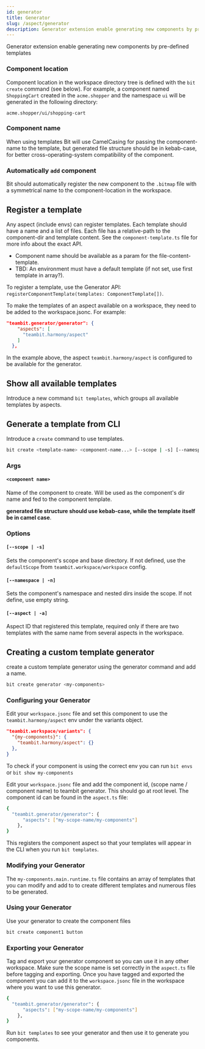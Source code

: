 ```yaml
---
id: generator
title: Generator
slug: /aspect/generator
description: Generator extension enable generating new components by pre-defined templates
---
```


Generator extension enable generating new components by pre-defined templates

### Component location

Component location in the workspace directory tree is defined with the `bit create` command (see below). For example, a component named `ShoppingCart` created in the `acme.shopper` and the namespace `ui` will be generated in the following directory:

```
acme.shopper/ui/shopping-cart
```

### Component name

When using templates Bit will use CamelCasing for passing the component-name to the template, but generated file structure should be in kebab-case, for better cross-operating-system compatibility of the component.

### Automatically `add` component

Bit should automatically register the new component to the `.bitmap` file with a symmetrical name to the component-location in the workspace.

## Register a template

Any aspect (include envs) can register templates. Each template should have a name and a list of files. Each file has a relative-path to the component-dir and template content. See the `component-template.ts` file for more info about the exact API.

- Component name should be available as a param for the file-content-template.
- TBD: An environment must have a default template (if not set, use first template in array?).

To register a template, use the Generator API: `registerComponentTemplate(templates: ComponentTemplate[])`.

To make the templates of an aspect available on a workspace, they need to be added to the workspace.jsonc. For example:

```json
"teambit.generator/generator": {
    "aspects": [
      "teambit.harmony/aspect"
    ]
  },
```

In the example above, the aspect `teambit.harmony/aspect` is configured to be available for the generator.

## Show all available templates

Introduce a new command `bit templates`, which groups all available templates by aspects.

## Generate a template from CLI

Introduce a `create` command to use templates.

```sh
bit create <template-name> <component-name...> [--scope | -s] [--namespace | -n] [--aspect | -a]
```

### Args

#### `<component name>`

Name of the component to create. Will be used as the component's dir name and fed to the component template.

**generated file structure should use kebab-case, while the template itself be in camel case**.

### Options

#### `[--scope | -s]`

Sets the component's scope and base directory. If not defined, use the `defaultScope` from `teambit.workspace/workspace` config.

#### `[--namespace | -n]`

Sets the component's namespace and nested dirs inside the scope. If not define, use empty string.

#### `[--aspect | -a]`

Aspect ID that registered this template, required only if there are two templates with the same name from several aspects in the workspace.

## Creating a custom template generator

create a custom template generator using the generator command and add a name.

```bash
bit create generator <my-components>
```

### Configuring your Generator

Edit your `workspace.jsonc` file and set this component to use the `teambit.harmony/aspect` env under the variants object.

```json
"teambit.workspace/variants": {
  "{my-components}": {
    "teambit.harmony/aspect": {}
  },
}
```

To check if your component is using the correct env you can run `bit envs` or `bit show my-components`

Edit your `workspace.jsonc` file and add the component id, (scope name / component name) to teambit generator. This should go at root level. The component id can be found in the `aspect.ts` file:

```bash
{
  "teambit.generator/generator": {
      "aspects": ["my-scope-name/my-components"]
    },
}
```

This registers the component aspect so that your templates will appear in the CLI when you run `bit templates`.

### Modifying your Generator

The `my-components.main.runtime.ts` file contains an array of templates that you can modify and add to to create different templates and numerous files to be generated.

### Using your Generator

Use your generator to create the component files

```bash
bit create component1 button
```

### Exporting your Generator

Tag and export your generator component so you can use it in any other workspace. Make sure the scope name is set correctly in the `aspect.ts` file before tagging and exporting. Once you have tagged and exported the component you can add it to the `workspace.jsonc` file in the workspace where you want to use this generator.

```bash
{
  "teambit.generator/generator": {
      "aspects": ["my-scope-name/my-components"]
    },
}
```

Run `bit templates` to see your generator and then use it to generate you components.
